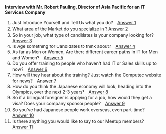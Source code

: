 <p>
  <strong>Interview with Mr. Robert Pauling, Director of Asia Pacific for an IT Services Company</strong>
</p>
<ol>
  <li>
    Just Introduce Yourself and Tell Us what you do?　<a href="https://d16bx188ia89ok.cloudfront.net/audio/Aug_16/meetups_english/Interviews_RobPauling/rpauling_pt1.mp3">Answer 1</a>
  </li>
  <li>
    What area of the Market do you specialize in？<a href="https://d16bx188ia89ok.cloudfront.net/audio/Aug_16/meetups_english/Interviews_RobPauling/rpauling_pt2.mp3">Answer 2</a>
  </li>
  <li>
    So in your job, what type of candidates is your company looking for?　<a href="https://d16bx188ia89ok.cloudfront.net/audio/Aug_16/meetups_english/Interviews_RobPauling/rpauling_pt3.mp3">Answer 3</a>
  </li>
  <li>
    Is Age something for Candidates to think about?　<a href="https://d16bx188ia89ok.cloudfront.net/audio/Aug_16/meetups_english/Interviews_RobPauling/rpauling_pt4.mp3">Answer 4</a>
  </li>
  <li>
    As far as Men or Women, Are there different career paths in IT for Men and
    Women?　<a href="https://d16bx188ia89ok.cloudfront.net/audio/Aug_16/meetups_english/Interviews_RobPauling/rpauling_pt5.mp3">Answer 5</a>
  </li>
  <li>
    Do you offer training to people who haven't had IT or Sales skills up to
    now?　<a href="https://d16bx188ia89ok.cloudfront.net/audio/Aug_16/meetups_english/Interviews_RobPauling/rpauling_pt6.mp3　">Answer 6</a>
  </li>
  <li>
    How will they hear about the training? Just watch the Computec website for
    news?　<a href="https://d16bx188ia89ok.cloudfront.net/audio/Aug_16/meetups_english/Interviews_RobPauling/rpauling_pt7.mp3">Answer 7</a>
  </li>
  <li>
    How do you think the Japanese economy will look, heading into the Olympics,
    over the next 2-3 years?　<a href="https://d16bx188ia89ok.cloudfront.net/audio/Aug_16/meetups_english/Interviews_RobPauling/rpauling_pt8.mp3">Answer 8</a>
  </li>
  <li>
    So if a bilingual foreigner is applying for a job, how would they get a visa?
    Does your company sponsor people?　<a href="https://d16bx188ia89ok.cloudfront.net/audio/Aug_16/meetups_english/Interviews_RobPauling/rpauling_pt9.mp3">Answer 9</a>
  </li>
  <li>
    So you've had Japanese people work overseas, even part-time?　<a href="https://d16bx188ia89ok.cloudfront.net/audio/Aug_16/meetups_english/Interviews_RobPauling/rpauling_pt10.mp3">Answer 10</a>
  </li>
  <li>
    Is there anything you would like to say to our Meetup members?　<a href="https://d16bx188ia89ok.cloudfront.net/audio/Aug_16/meetups_english/Interviews_RobPauling/rpauling_pt11.mp3">Answer 11</a>
  </li>
</ol>
